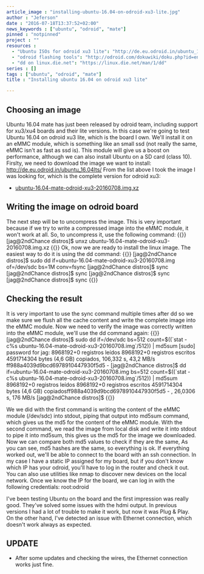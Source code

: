 ```yaml
---
article_image : "installing-ubuntu-16.04-on-odroid-xu3-lite.jpg"
author : "Jeferson"
date : "2016-07-18T13:37:52+02:00"
news_keywords : ["ubuntu", "odroid", "mate"]
pinned : "notpinned"
project : ""
resources :
  - "Ubuntu ISOs for odroid xu3 lite": "http://de.eu.odroid.in/ubuntu_16.04lts/"
  - "odroid flashing tools": "http://odroid.com/dokuwiki/doku.php?id=en:odroid_flashing_tools"
  - "dd on linux.die.net": "https://linux.die.net/man/1/dd"
series : []
tags : ["ubuntu", "odroid", "mate"]
title : "Installing ubuntu 16.04 on odroid xu3 lite"

---
```


## Choosing an image
Ubuntu 16.04 mate has just been released by odroid team, including support for xu3/xu4 boards and their lite versions. In this case we're going to test Ubuntu 16.04 on odroid xu3 lite, which is the board I own. We'll install it on an eMMC module, which is something like an small ssd (not really the same, eMMC isn't as fast as ssd is). This module will give us a boost on performance, although we can also install Ubuntu on a SD card (class 10).
Firslty, we need to download the image we want to install:
http://de.eu.odroid.in/ubuntu_16.04lts/
From the list above I took the image I was looking for, which is the complete version for odroid xu3:

* [ubuntu-16.04-mate-odroid-xu3-20160708.img.xz](http://de.eu.odroid.in/ubuntu_16.04lts/ubuntu-16.04-mate-odroid-xu3-20160708.img.xz)

<!--more-->

## Writing the image on odroid board
The next step will be to uncompress the image. This is very important because if we try to write a compressed image into the eMMC module, it won't work at all. So, to uncompress it, use the following command:
{{<highlight sh>}}
[jag@2ndChance distros]$ unxz ubuntu-16.04-mate-odroid-xu3-20160708.img.xz
{{</highlight>}}
Ok, now we are ready to install the linux image. The easiest way to do it is using the dd command:
{{<highlight sh>}}
[jag@2ndChance distros]$ sudo dd if=ubuntu-16.04-mate-odroid-xu3-20160708.img of=/dev/sdc bs=1M conv=fsync
[jag@2ndChance distros]$ sync
[jag@2ndChance distros]$ sync
[jag@2ndChance distros]$ sync
[jag@2ndChance distros]$ sync
{{</highlight>}}
## Checking the result
It is very important to use the sync command multiple times after dd so we make sure we flush all the cache content and write the complete image into the eMMC module.
Now we need to verify the image was correctly written into the eMMC module, we'll use the dd command again:
{{<highlight sh>}}
[jag@2ndChance distros]$ sudo dd if=/dev/sdc bs=512 count=$((`stat -c%s ubuntu-16.04-mate-odroid-xu3-20160708.img`/512)) | md5sum
[sudo] password for jag:
8968192+0 registros leídos
8968192+0 registros escritos
4591714304 bytes (4,6 GB) copiados, 106,332 s, 43,2 MB/s
ff988a4039d9bcd6978910447930f5d5 -
[jag@2ndChance distros]$ dd if=ubuntu-16.04-mate-odroid-xu3-20160708.img bs=512 count=$((`stat -c%s ubuntu-16.04-mate-odroid-xu3-20160708.img`/512)) | md5sum
8968192+0 registros leídos
8968192+0 registros escritos
4591714304 bytes (4,6 GB) copiadosff988a4039d9bcd6978910447930f5d5 -
, 26,0306 s, 176 MB/s
[jag@2ndChance distros]$
{{</highlight>}}

We we did with the first command is writing the content of the eMMC module (/dev/sdc) into stdout, piping that output into md5sum command, which gives us the md5 for the content of the eMMC module. With the second command, we read the image from local disk and write it into stdout to pipe it into md5sum, this gives us the md5 for the image we downloaded. Now we can compare both md5 values to check if they are the same,
As you can see, md5 hashes are the same, so everything is ok.
If everything worked out, we'll be able to connect to the board with an ssh connection. In my case I have a static IP assigned for my board, but if you don't know which IP has your odroid, you'll have to log in the router and check it out. You can also use utilities like nmap to discover new devices on the local network. Once we know the IP for the board, we can log in with the following credentials:
root:odroid

I've been testing Ubuntu on the board and the first impression was really good. They've solved some issues with the hdmi output. In previous versions I had a lot of trouble to make it work, but now it was Plug & Play. On the other hand, I've detected an issue with Ethernet connection, which doesn't work always as expected.

## UPDATE

* After some updates and checking the wires, the Ethernet connection works just fine.
